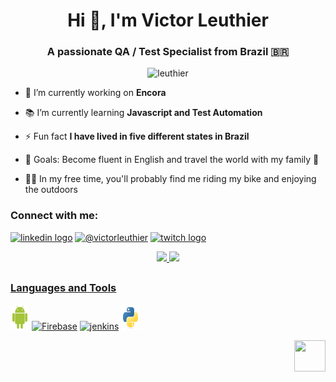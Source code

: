 <h1 align="center">Hi 👋, I'm Victor Leuthier</h1>
<h3 align="center">A passionate QA / Test Specialist from Brazil 🇧🇷</h3>

<p align="center">
  <img src="https://komarev.com/ghpvc/?username=leuthier&label=Profile%20views&color=0e75b6&style=flat" alt="leuthier" />
</p>

- 🔭 I’m currently working on **Encora**

- 📚 I’m currently learning **Javascript and Test Automation**

- ⚡ Fun fact **I have lived in five different states in Brazil**

-  🎯 Goals: Become fluent in English and travel the world with my family 🚀

-  🚴‍♀️ In my free time, you'll probably find me riding my bike and enjoying the outdoors

<h3 align="left">Connect with me:</h3>
<p align="left">
  <div>
    <a href="https://www.linkedin.com/in/victorleuthier/" target="_blank"><img src="https://img.shields.io/badge/-LinkedIn-%230077B5?style=for-the-badge&logo=linkedin&logoColor=white"  height="30" alt="linkedin logo"  ></a>
    <a href="https://medium.com/@victorleuthier" target="_blank"><img src="https://raw.githubusercontent.com/rahuldkjain/github-profile-readme-generator/master/src/images/icons/Social/medium.svg" alt="@victorleuthier" height="30" width="40" /></a>
    <a href="https://www.twitch.tv/vrkaiz" target="_blank"> <img src="https://img.shields.io/static/v1?message=Twitch&logo=twitch&label=&color=9146FF&logoColor=white&labelColor=&style=for-the-badge" height="30" alt="twitch logo"  />
  </a>
  </div>
</p>

<div align="center">
  <a href="https://github.com/leuthier">
  <img height="160em" src="https://github-readme-stats.vercel.app/api?username=leuthier&show_icons=true&theme=dark&include_all_commits=true&count_private=true"/>
  <img height="160em" src="https://github-readme-stats.vercel.app/api/top-langs/?username=leuthier&layout=compact&langs_count=7&theme=dark"/>
</div>
  
 ##
<h3 align="left">Languages and Tools</h3>
<p align="left"> 
  <a href="https://developer.android.com" target="_blank" rel="noreferrer"><img src="https://raw.githubusercontent.com/devicons/devicon/refs/heads/master/icons/android/android-original.svg" alt="Android" width="30" height="40"/></a>
  <a href="https://firebase.google.com/" target="_blank" rel="noreferrer"><img src="https://www.vectorlogo.zone/logos/firebase/firebase-icon.svg" alt="Firebase" width="40" height="40"/></a>
  <a href="https://www.jenkins.io" target="_blank" rel="noreferrer"><img src="https://www.vectorlogo.zone/logos/jenkins/jenkins-icon.svg" alt="jenkins" width="30" height="40"/></a>
  <a href="https://www.python.org" target="_blank" rel="noreferrer"> <img src="https://raw.githubusercontent.com/devicons/devicon/master/icons/python/python-original.svg" alt="Python" width="30" height="40"/></a>
</p>
<p align="right"> 
  <img src="https://media.tenor.com/wXlY4vbgwMoAAAAi/bugs-on-screen.gif" width="50" height="50"/>
</p>

